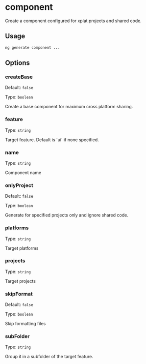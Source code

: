 # component

Create a component configured for xplat projects and shared code.

## Usage

```bash
ng generate component ...

```

## Options

### createBase

Default: `false`

Type: `boolean`

Create a base component for maximum cross platform sharing.

### feature

Type: `string`

Target feature. Default is 'ui' if none specified.

### name

Type: `string`

Component name

### onlyProject

Default: `false`

Type: `boolean`

Generate for specified projects only and ignore shared code.

### platforms

Type: `string`

Target platforms

### projects

Type: `string`

Target projects

### skipFormat

Default: `false`

Type: `boolean`

Skip formatting files

### subFolder

Type: `string`

Group it in a subfolder of the target feature.
